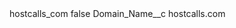 <?xml version="1.0" encoding="UTF-8"?>
<CustomMetadata xmlns="http://soap.sforce.com/2006/04/metadata" xmlns:xsi="http://www.w3.org/2001/XMLSchema-instance" xmlns:xsd="http://www.w3.org/2001/XMLSchema">
    <label>hostcalls_com</label>
    <protected>false</protected>
    <values>
        <field>Domain_Name__c</field>
        <value xsi:type="xsd:string">hostcalls.com</value>
    </values>
</CustomMetadata>

